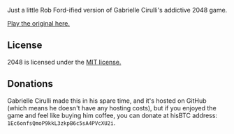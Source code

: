 Just a little Rob Ford-ified version of Gabrielle Cirulli's addictive 2048 game. 

[Play the original here.](http://gabrielecirulli.github.io/2048/)

## License
2048 is licensed under the [MIT license.](https://github.com/gabrielecirulli/2048/blob/master/LICENSE.txt)

## Donations
Gabrielle Cirulli made this in his spare time, and it's hosted on GitHub (which means he doesn't have any hosting costs), but if you enjoyed the game and feel like buying him coffee, you can donate at hisBTC address: `1Ec6onfsQmoP9kkL3zkpB6c5sA4PVcXU2i`. 
